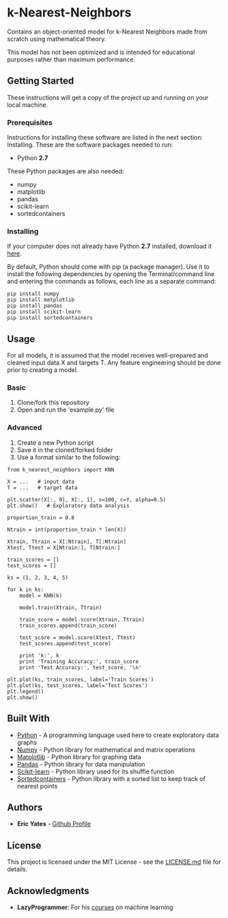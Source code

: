 # k-Nearest-Neighbors
Contains an object-oriented model for k-Nearest Neighbors made from scratch using mathematical theory.

This model has not been optimized and is intended for educational purposes rather than maximum performance.

## Getting Started

These instructions will get a copy of the project up and running on your local machine.


### Prerequisites

Instructions for installing these software are listed in the next section: Installing. These are the software packages needed to run:

* Python **2.7**

These Python packages are also needed:

* numpy
* matplotlib
* pandas
* scikit-learn
* sortedcontainers


### Installing

If your computer does not already have Python **2.7** installed, download it [here](https://www.python.org/downloads/).

By default, Python should come with pip (a package manager). Use it to install the following dependencies by opening the Terminal/command line and entering the commands as follows, each line as a separate command:

```
pip install numpy
pip install matplotlib
pip install pandas
pip install scikit-learn
pip install sortedcontainers
```

## Usage

For all models, it is assumed that the model receives well-prepared and
cleaned input data X and targets T. Any feature engineering should be
done prior to creating a model.

### Basic

1) Clone/fork this repository
2) Open and run the 'example.py' file

### Advanced

1) Create a new Python script
2) Save it in the cloned/forked folder
2) Use a format similar to the following:
```     
from k_nearest_neighbors import KNN

X = ...   # input data
T = ...   # target data

plt.scatter(X[:, 0], X[:, 1], s=100, c=Y, alpha=0.5)
plt.show()   # Exploratory data analysis

proportion_train = 0.8

Ntrain = int(proportion_train * len(X))

Xtrain, Ttrain = X[:Ntrain], T[:Ntrain]
Xtest, Ttest = X[Ntrain:], T[Ntrain:]

train_scores = []
test_scores = []

ks = (1, 2, 3, 4, 5)

for k in ks: 
    model = KNN(k)
    
    model.train(Xtrain, Ttrain)
    
    train_score = model.score(Xtrain, Ttrain)
    train_scores.append(train_score)
    
    test_score = model.score(Xtest, Ttest)
    test_scores.append(test_score)

    print 'k:', k
    print 'Training Accuracy:', train_score
    print 'Test Accuracy:', test_score, '\n'
        
plt.plot(ks, train_scores, label='Train Scores')
plt.plot(ks, test_scores, label='Test Scores')
plt.legend()
plt.show()
```

## Built With

* [Python](https://www.python.org/about/) - A programming language used here to create exploratory data graphs
* [Numpy](http://www.numpy.org/) - Python library for mathematical and matrix operations 
* [Matplotlib](https://matplotlib.org/) - Python library for graphing data
* [Pandas](https://pandas.pydata.org/pandas-docs/stable/) - Python library for data manipulation
* [Scikit-learn](http://scikit-learn.org/stable/) - Python library used for its shuffle function
* [Sortedcontainers](https://www.scipy.org/about.html) - Python library with a sorted list to keep track of nearest points


## Authors

* **Eric Yates** - [Github Profile](https://github.com/eric-yates)

## License

This project is licensed under the MIT License - see the [LICENSE.md](/LICENSE.md) file for details.

## Acknowledgments

* **LazyProgrammer**: For his [courses](https://www.udemy.com/user/lazy-programmer/) on machine learning


